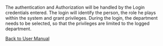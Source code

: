 The authentication and Authorization will be handled by the Login credentials entered.
The login will identify the person, the role he plays within the system and grant privileges.
During the login, the department needs to be selected, so that the privileges are limited to the logged department.

[Back to User Manual](https://github.com/hmislk/hmis/wiki/User-Manual)
